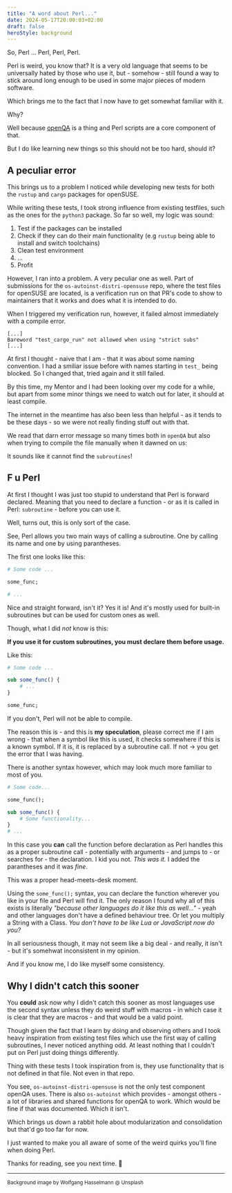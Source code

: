 ```yaml
---
title: "A word about Perl..."
date: 2024-05-17T20:00:03+02:00
draft: false
heroStyle: background
---
```


So, Perl ... Perl, Perl, Perl.

Perl is weird, you know that? It is a very old language that seems
to be universally hated by those who use it, but - somehow - still found
a way to stick around long enough to be used in some major pieces of modern
software.

Which brings me to the fact that I now have to get somewhat familiar with it.

Why?

Well because [openQA](https://openqa.opensuse.org) is a thing and Perl scripts
are a core component of that.

But I do like learning new things so this should not be too hard, should it?

## A peculiar error

This brings us to a problem I noticed while developing new tests for both
the `rustup` and `cargo` packages for openSUSE.

While writing these tests, I took strong influence from existing testfiles, such as
the ones for the `python3` package. So far so well, my logic was sound:

1. Test if the packages can be installed
2. Check if they can do their main functionality (e.g `rustup` being able to install and switch toolchains)
3. Clean test environment
4. ...
5. Profit

However, I ran into a problem. A very peculiar one as well.
Part of submissions for the `os-autoinst-distri-opensuse` repo, where the test files for openSUSE are located,
is a verification run on that PR's code to show to maintainers that it works and does what it is intended to do.

When I triggered my verification run, however, it failed almost immediately with a compile error.

```
[...]
Bareword "test_cargo_run" not allowed when using "strict subs"
[...]
```

At first I thought - naive that I am - that it was about some naming convention. I had a smiliar issue before with names starting in `test_` being
blocked. So I changed that, tried again and it still failed.

By this time, my Mentor and I had been looking over my code for a while, but apart from some minor things we need to watch out for later,
it should at least compile.

The internet in the meantime has also been less than helpful - as it tends to be these days - so we were not really finding stuff out with that.

We read that darn error message so many times both in `openQA` but also when trying to compile the file manually when it dawned on us:

It sounds like it cannot find the `subroutines`!

## F u Perl

At first I thought I was just too stupid to understand that Perl is forward declared. Meaning that you need to declare a function - 
or as it is called in Perl: `subroutine` - before you can use it.

Well, turns out, this is only sort of the case.

See, Perl allows you two main ways of calling a subroutine. One by calling its name and one by using parantheses.

The first one looks like this:

```perl
# Some code ...

some_func;

# ...
```

Nice and straight forward, isn't it? Yes it is! And it's mostly used for built-in subroutines but can be used for custom ones as well.

Though, what I did *not* know is this:

**If you use it for custom subroutines, you must declare them before usage.**

Like this:

```perl
# Some code ...

sub some_func() {
    # ...
}

some_func;
```

If you don't, Perl will not be able to compile.

The reason this is - and this is **my speculation**, please correct me if I am wrong - that when a symbol like this is used, it checks
somewhere if this is a known symbol. If it is, it is replaced by a subroutine call. If not -> you get the error that I was having.

There is another syntax however, which may look much more familiar to most of you.

```perl
# Some code...

some_func();

sub some_func() {
    # Some functionality...
}
# ...
```

In this case you **can** call the function before declaration as Perl handles this as a proper subroutine call - potentially with arguments - and
jumps to - or searches for - the declaration. I kid you not. *This was it.* I added the parantheses and it was *fine*.

This was a proper head-meets-desk moment.

Using the `some_func();` syntax, you can declare the function wherever you like in your file and Perl will find it. The only reason I found
why all of this exists is literally *"because other languages do it like this as well..."* - yeah and other languages don't have a defined behaviour tree. 
Or let you multiply a String with a Class. *You don't have to be like Lua or JavaScript now do you?*

In all seriousness though, it may not seem like a big deal - and really, it isn't - but it's somehwat inconsistent in my opinion.

And if you know me, I do like myself some consistency.

## Why I didn't catch this sooner

You **could** ask now why I didn't catch this sooner as most languages use the second syntax unless they do weird stuff with macros - in which case
it is clear that they are macros - and that would be a valid point.

Though given the fact that I learn by doing and observing others and I took heavy inspiration from existing test files which use the first way of calling
subroutines, I never noticed anything odd. At least nothing that I couldn't put on Perl just doing things differently.

Thing with these tests I took inspiration from is, they use functionality that is not defined in that file. Not even in that repo.

You see, `os-autoinst-distri-opensuse` is not the only test component openQA uses. There is also `os-autoinst` which provides - amongst others - 
a lot of libraries and shared functions for openQA to work. Which would be fine if that was documented. Which it isn't.

Which brings us down a rabbit hole about modularization and consolidation but that'd go too far for now.

I just wanted to make you all aware of some of the weird quirks you'll fine when doing Perl.

Thanks for reading, see you next time. :otter:

---

<small>
Background image by Wolfgang Hasselmann @ Unsplash
<small>
